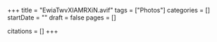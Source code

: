 +++
title = "EwiaTwvXIAMRXiN.avif"
tags = ["Photos"]
categories = []
startDate = ""
draft = false
pages = []

citations = []
+++
